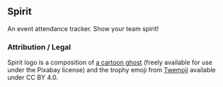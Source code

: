 ## Spirit
An event attendance tracker. Show your team spirit!

### Attribution / Legal
Spirit logo is a composition of [a cartoon ghost](https://pixabay.com/vectors/ghosts-halloween-spooky-cute-haunt-1775548/) (freely available for use under the Pixabay license) and the trophy emoji from [Twemoji](https://twemoji.twitter.com/) available under CC BY 4.0.
